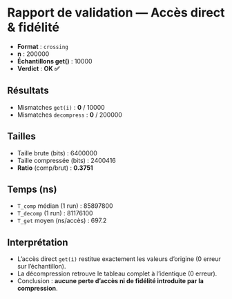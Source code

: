 # Rapport de validation — Accès direct & fidélité

- **Format** : `crossing`
- **n** : 200000
- **Échantillons get()** : 10000
- **Verdict** : **OK ✅**

## Résultats
- Mismatches `get(i)` : **0** / 10000
- Mismatches `decompress` : **0** / 200000

## Tailles
- Taille brute (bits) : 6400000
- Taille compressée (bits) : 2400416
- **Ratio** (comp/brut) : **0.3751**

## Temps (ns)
- `T_comp` médian (1 run) : 85897800
- `T_decomp` (1 run) : 81176100
- `T_get` moyen (ns/accès) : 697.2

## Interprétation
- L’accès direct `get(i)` restitue exactement les valeurs d’origine (0 erreur sur l’échantillon).
- La décompression retrouve le tableau complet à l’identique (0 erreur).
- Conclusion : **aucune perte d’accès ni de fidélité introduite par la compression**.
